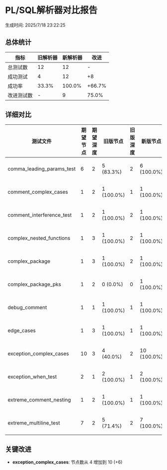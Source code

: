 # PL/SQL解析器对比报告

生成时间: 2025/7/18 23:22:25

## 总体统计

| 指标 | 旧解析器 | 新解析器 | 改进 |
|------|----------|----------|------|
| 总测试数 | 12 | 12 | - |
| 成功测试 | 4 | 12 | +8 |
| 成功率 | 33.3% | 100.0% | +66.7% |
| 改进测试数 | - | 9 | 75.0% |

## 详细对比

| 测试文件 | 期望节点 | 期望深度 | 旧版节点 | 旧版深度 | 新版节点 | 新版深度 | 状态 |
|----------|----------|----------|----------|----------|----------|----------|------|
| comma_leading_params_test | 6 | 2 | 5 (83.3%) | 2 | 6 (100.0%) | 2 | ✅ 成功 |
| comment_complex_cases | 1 | 2 | 1 (100.0%) | 1 | 1 (100.0%) | 2 | ✅ 成功 |
| comment_interference_test | 1 | 2 | 1 (100.0%) | 2 | 1 (100.0%) | 2 | ✅ 成功 |
| complex_nested_functions | 1 | 3 | 1 (100.0%) | 2 | 1 (100.0%) | 3 | ✅ 成功 |
| complex_package | 1 | 3 | 1 (100.0%) | 2 | 1 (100.0%) | 3 | ✅ 成功 |
| complex_package_pks | 1 | 2 | 0 (0.0%) | 0 | 1 (100.0%) | 2 | ✅ 成功 |
| debug_comment | 1 | 1 | 1 (100.0%) | 1 | 1 (100.0%) | 1 | ✅ 成功 |
| edge_cases | 1 | 3 | 1 (100.0%) | 1 | 1 (100.0%) | 3 | ✅ 成功 |
| exception_complex_cases | 10 | 3 | 4 (40.0%) | 2 | 10 (100.0%) | 3 | ✅ 成功 |
| exception_when_test | 2 | 1 | 2 (100.0%) | 1 | 2 (100.0%) | 1 | ✅ 成功 |
| extreme_comment_nesting | 1 | 2 | 1 (100.0%) | 1 | 1 (100.0%) | 2 | ✅ 成功 |
| extreme_multiline_test | 7 | 2 | 5 (71.4%) | 2 | 7 (100.0%) | 2 | ✅ 成功 |

## 关键改进

- **exception_complex_cases**: 节点数从 4 增加到 10 (+6)
